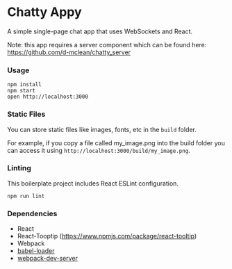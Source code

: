 Chatty Appy
=====================

A simple single-page chat app that uses WebSockets and React.

Note: this app requires a server component which can be found here:
https://github.com/d-mclean/chatty_server

### Usage

```
npm install
npm start
open http://localhost:3000
```

### Static Files

You can store static files like images, fonts, etc in the `build` folder.

For example, if you copy a file called my_image.png into the build folder you can access it using `http://localhost:3000/build/my_image.png`.

### Linting

This boilerplate project includes React ESLint configuration.

```
npm run lint
```

### Dependencies

* React
* React-Tooptip (https://www.npmjs.com/package/react-tooltip)
* Webpack
* [babel-loader](https://github.com/babel/babel-loader)
* [webpack-dev-server](https://github.com/webpack/webpack-dev-server)
